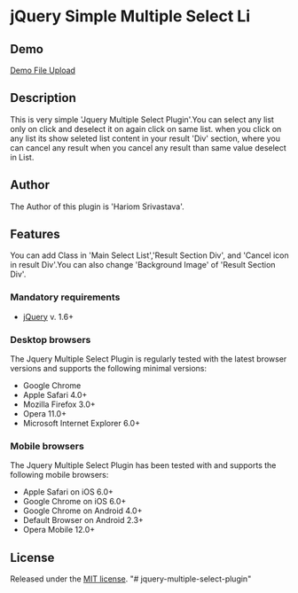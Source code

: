 # jQuery Simple Multiple Select Li

## Demo
[Demo File Upload](https://blueimp.github.io/jquery-multiple-select-plugin/)

## Description
This is very simple 'Jquery Multiple Select Plugin'.You can select any list only on click and deselect it on again click on same list. when you click on any list its show seleted list content in your result 'Div' section, where you can cancel any result when you cancel any result than same value deselect in List.

## Author
The Author of this plugin is 'Hariom Srivastava'.

## Features
You can add Class in 'Main Select List','Result Section Div', and 'Cancel icon in result Div'.You can also change 'Background Image' of 'Result Section Div'.

### Mandatory requirements
* [jQuery](https://jquery.com/) v. 1.6+

### Desktop browsers
The Jquery Multiple Select Plugin is regularly tested with the latest browser versions and supports the following minimal versions:

* Google Chrome
* Apple Safari 4.0+
* Mozilla Firefox 3.0+
* Opera 11.0+
* Microsoft Internet Explorer 6.0+

### Mobile browsers
The Jquery Multiple Select Plugin has been tested with and supports the following mobile browsers:

* Apple Safari on iOS 6.0+
* Google Chrome on iOS 6.0+
* Google Chrome on Android 4.0+
* Default Browser on Android 2.3+
* Opera Mobile 12.0+

## License
Released under the [MIT license](https://opensource.org/licenses/MIT).
"# jquery-multiple-select-plugin" 
